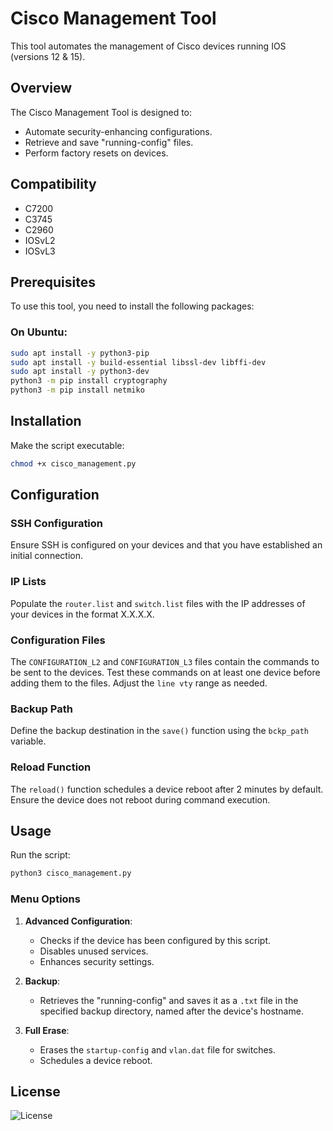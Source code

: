 # Cisco Management Tool

This tool automates the management of Cisco devices running IOS (versions 12 & 15).

## Overview

The Cisco Management Tool is designed to:
- Automate security-enhancing configurations.
- Retrieve and save "running-config" files.
- Perform factory resets on devices.

## Compatibility

- C7200
- C3745
- C2960
- IOSvL2
- IOSvL3

## Prerequisites

To use this tool, you need to install the following packages:

### On Ubuntu:

```bash
sudo apt install -y python3-pip
sudo apt install -y build-essential libssl-dev libffi-dev
sudo apt install -y python3-dev
python3 -m pip install cryptography
python3 -m pip install netmiko
```

## Installation

Make the script executable:

```bash
chmod +x cisco_management.py
```

## Configuration

### SSH Configuration

Ensure SSH is configured on your devices and that you have established an initial connection.

### IP Lists

Populate the `router.list` and `switch.list` files with the IP addresses of your devices in the format X.X.X.X.

### Configuration Files

The `CONFIGURATION_L2` and `CONFIGURATION_L3` files contain the commands to be sent to the devices. Test these commands on at least one device before adding them to the files. Adjust the `line vty` range as needed.

### Backup Path

Define the backup destination in the `save()` function using the `bckp_path` variable.

### Reload Function

The `reload()` function schedules a device reboot after 2 minutes by default. Ensure the device does not reboot during command execution.

## Usage

Run the script:

```bash
python3 cisco_management.py
```

### Menu Options

1. **Advanced Configuration**:
   - Checks if the device has been configured by this script.
   - Disables unused services.
   - Enhances security settings.

2. **Backup**:
   - Retrieves the "running-config" and saves it as a `.txt` file in the specified backup directory, named after the device's hostname.

3. **Full Erase**:
   - Erases the `startup-config` and `vlan.dat` file for switches.
   - Schedules a device reboot.

## License

![License](https://img.shields.io/badge/License-GPL--3.0-red)
